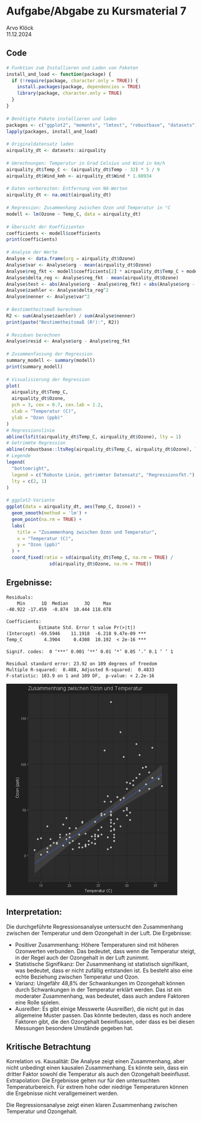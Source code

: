 # Aufgabe/Abgabe zu Kursmaterial 7
Arvo Klöck  
11.12.2024

## Code
```r
# Funktion zum Installieren und Laden von Paketen
install_and_load <- function(package) {
  if (!require(package, character.only = TRUE)) {
    install.packages(package, dependencies = TRUE)
    library(package, character.only = TRUE)
  }
}

# Benötigte Pakete installieren und laden
packages <- c("ggplot2", "moments", "lmtest", "robustbase", "datasets")
lapply(packages, install_and_load)

# Originaldatensatz laden
airquality_dt <- datasets::airquality

# Umrechnungen: Temperatur in Grad Celsius und Wind in km/h
airquality_dt$Temp_C <- (airquality_dt$Temp - 32) * 5 / 9
airquality_dt$Wind_kmh <- airquality_dt$Wind * 1.60934

# Daten vorbereiten: Entfernung von NA-Werten
airquality_dt <- na.omit(airquality_dt)

# Regression: Zusammenhang zwischen Ozon und Temperatur in °C
modell <- lm(Ozone ~ Temp_C, data = airquality_dt)

# Übersicht der Koeffizienten
coefficients <- modell$coefficients
print(coefficients)

# Analyse der Werte
Analyse <- data.frame(org = airquality_dt$Ozone)
Analyse$var <- Analyse$org - mean(airquality_dt$Ozone)
Analyse$reg_fkt <- modell$coefficients[2] * airquality_dt$Temp_C + modell$coefficients[1]
Analyse$delta_reg <- Analyse$reg_fkt - mean(airquality_dt$Ozone)
Analyse$test <- abs(Analyse$org - Analyse$reg_fkt) < abs(Analyse$org - mean(airquality_dt$Ozone))
Analyse$zaehler <- Analyse$delta_reg^2
Analyse$nenner <- Analyse$var^2

# Bestimmtheitsmaß berechnen
R2 <- sum(Analyse$zaehler) / sum(Analyse$nenner)
print(paste("Bestimmtheitsmaß (R²):", R2))

# Residuen berechnen
Analyse$resid <- Analyse$org - Analyse$reg_fkt

# Zusammenfassung der Regression
summary_modell <- summary(modell)
print(summary_modell)

# Visualisierung der Regression
plot(
  airquality_dt$Temp_C,
  airquality_dt$Ozone,
  pch = 3, cex = 0.7, cex.lab = 1.2,
  xlab = "Temperatur (C)",
  ylab = "Ozon (ppb)"
)
# Regressionslinie
abline(lsfit(airquality_dt$Temp_C, airquality_dt$Ozone), lty = 1)
# Getrimmte Regression
abline(robustbase::ltsReg(airquality_dt$Temp_C, airquality_dt$Ozone), lty = 2)
# Legende
legend(
  "bottomright",
  legend = c("Robuste Linie, getrimmter Datensatz", "Regressionsfkt."),
  lty = c(2, 1)
)

# ggplot2-Variante
ggplot(data = airquality_dt, aes(Temp_C, Ozone)) +
  geom_smooth(method = 'lm') +
  geom_point(na.rm = TRUE) +
  labs(
    title = "Zusammenhang zwischen Ozon und Temperatur",
    x = "Temperatur (C)",
    y = "Ozon (ppb)"
  ) +
  coord_fixed(ratio = sd(airquality_dt$Temp_C, na.rm = TRUE) /
                sd(airquality_dt$Ozone, na.rm = TRUE))
```

## Ergebnisse:

```
Residuals:
    Min      1Q  Median      3Q     Max 
-40.922 -17.459  -0.874  10.444 118.078 

Coefficients:
            Estimate Std. Error t value Pr(>|t|)    
(Intercept) -69.5946    11.1918  -6.218 9.47e-09 ***
Temp_C        4.3904     0.4308  10.192  < 2e-16 ***

Signif. codes:  0 ‘***’ 0.001 ‘**’ 0.01 ‘*’ 0.05 ‘.’ 0.1 ‘ ’ 1

Residual standard error: 23.92 on 109 degrees of freedom
Multiple R-squared:  0.488,	Adjusted R-squared:  0.4833 
F-statistic: 103.9 on 1 and 109 DF,  p-value: < 2.2e-16
```

![img.png](img.png)

## Interpretation:
Die durchgeführte Regressionsanalyse untersucht den Zusammenhang zwischen der Temperatur und dem Ozongehalt in der Luft. Die Ergebnisse:

- Positiver Zusammenhang: Höhere Temperaturen sind mit höheren Ozonwerten verbunden. Das bedeutet, dass wenn die Temperatur steigt, in der Regel auch der Ozongehalt in der Luft zunimmt. 
- Statistische Signifikanz: Der Zusammenhang ist statistisch signifikant, was bedeutet, dass er nicht zufällig entstanden ist. Es besteht also eine echte Beziehung zwischen Temperatur und Ozon. 
- Varianz: Ungefähr 48,8% der Schwankungen im Ozongehalt können durch Schwankungen in der Temperatur erklärt werden. Das ist ein moderater Zusammenhang, was bedeutet, dass auch andere Faktoren eine Rolle spielen. 
- Ausreißer: Es gibt einige Messwerte (Ausreißer), die nicht gut in das allgemeine Muster passen. Das könnte bedeuten, dass es noch andere Faktoren gibt, die den Ozongehalt beeinflussen, oder dass es bei diesen Messungen besondere Umstände gegeben hat.

## Kritische Betrachtung

Korrelation vs. Kausalität: Die Analyse zeigt einen Zusammenhang, aber nicht unbedingt einen kausalen Zusammenhang. Es könnte sein, dass ein dritter Faktor sowohl die Temperatur als auch den Ozongehalt beeinflusst.
Extrapolation: Die Ergebnisse gelten nur für den untersuchten Temperaturbereich. Für extrem hohe oder niedrige Temperaturen können die Ergebnisse nicht verallgemeinert werden.

Die Regressionsanalyse zeigt einen klaren Zusammenhang zwischen Temperatur und Ozongehalt.
